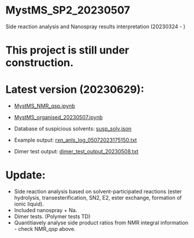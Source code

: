 # MystMS_SP2_20230507
Side reaction analysis and Nanospray results interpretation (20230324 - )

# This project is still under construction.

# Latest version (20230629):

- [MystMS_NMR_qsp.ipynb](https://github.com/xueannafang/MystMS_SP2_20230506/blob/main/MystMS_NMR_qsp.ipynb)

- [MystMS_organised_20230507.ipynb](https://github.com/xueannafang/MystMS_SP2_20230506/blob/main/MystMS_organised_20230507.ipynb)

- Database of suspicious solvents: [susp_solv.json](https://github.com/xueannafang/MystMS_SP2_20230506/blob/main/susp_solv.json)

- Example output: [rxn_anls_log_05072023175150.txt](https://github.com/xueannafang/MystMS_SP2_20230506/blob/main/rxn_anls_log_05072023175150.txt)

- Dimer test output: [dimer_test_output_20230508.txt](https://github.com/xueannafang/MystMS_SP2_20230506/blob/main/dimer_test_output_20230508.txt)

# Update:

- Side reaction analysis based on solvent-participated reactions (ester hydrolysis, transesterification, SN2, E2, ester exchange, formation of ionic liquid).
- Included nanospray + Na.
- Dimer tests. (Polymer tests TD)
- Quantitiavely analyse side product ratios from NMR integral information - check NMR_qsp above.